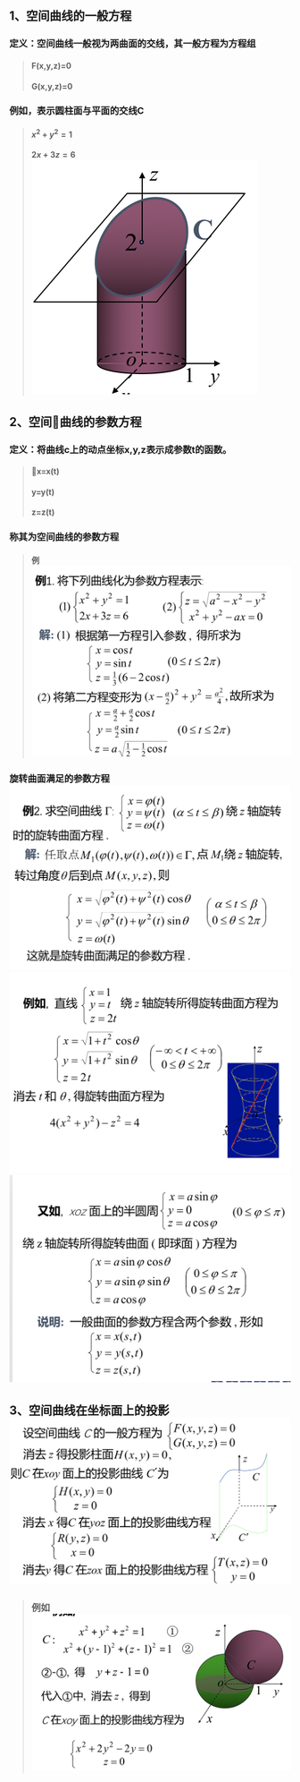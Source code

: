 ## 1、空间曲线的一般方程
### 定义：空间曲线一般视为两曲面的交线，其一般方程为方程组
> #### F(x,y,z)=0
> #### G(x,y,z)=0
### 例如，表示圆柱面与平面的交线C
> #### $x^2+y^2=1$
> #### $2x+3z=6$![](assets/markdown-img-paste-20180329212116890.png)

## 2、空间曲线的参数方程
### 定义：将曲线c上的动点坐标x,y,z表示成参数t的函数。
> #### x=x(t)
> #### y=y(t)
> #### z=z(t)

### 称其为空间曲线的参数方程
> ####  例![](assets/markdown-img-paste-20180329212552390.png)
### 旋转曲面满足的参数方程![](assets/markdown-img-paste-20180329212847289.png)![](assets/markdown-img-paste-20180329213006522.png)![](assets/markdown-img-paste-20180329213022487.png)

## 3、空间曲线在坐标面上的投影![](assets/markdown-img-paste-20180329215058513.png)
> ### 例如![](assets/markdown-img-paste-20180329215224539.png)
